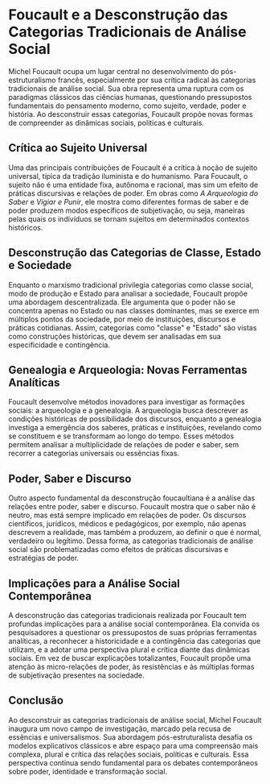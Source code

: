 # Foucault e a Desconstrução das Categorias Tradicionais de Análise Social

Michel Foucault ocupa um lugar central no desenvolvimento do pós-estruturalismo francês, especialmente por sua crítica radical às categorias tradicionais de análise social. Sua obra representa uma ruptura com os paradigmas clássicos das ciências humanas, questionando pressupostos fundamentais do pensamento moderno, como sujeito, verdade, poder e história. Ao desconstruir essas categorias, Foucault propõe novas formas de compreender as dinâmicas sociais, políticas e culturais.

## Crítica ao Sujeito Universal

Uma das principais contribuições de Foucault é a crítica à noção de sujeito universal, típica da tradição iluminista e do humanismo. Para Foucault, o sujeito não é uma entidade fixa, autônoma e racional, mas sim um efeito de práticas discursivas e relações de poder. Em obras como *A Arqueologia do Saber* e *Vigiar e Punir*, ele mostra como diferentes formas de saber e de poder produzem modos específicos de subjetivação, ou seja, maneiras pelas quais os indivíduos se tornam sujeitos em determinados contextos históricos.

## Desconstrução das Categorias de Classe, Estado e Sociedade

Enquanto o marxismo tradicional privilegia categorias como classe social, modo de produção e Estado para analisar a sociedade, Foucault propõe uma abordagem descentralizada. Ele argumenta que o poder não se concentra apenas no Estado ou nas classes dominantes, mas se exerce em múltiplos pontos da sociedade, por meio de instituições, discursos e práticas cotidianas. Assim, categorias como "classe" e "Estado" são vistas como construções históricas, que devem ser analisadas em sua especificidade e contingência.

## Genealogia e Arqueologia: Novas Ferramentas Analíticas

Foucault desenvolve métodos inovadores para investigar as formações sociais: a arqueologia e a genealogia. A arqueologia busca descrever as condições históricas de possibilidade dos discursos, enquanto a genealogia investiga a emergência dos saberes, práticas e instituições, revelando como se constituem e se transformam ao longo do tempo. Esses métodos permitem analisar a multiplicidade de relações de poder e saber, sem recorrer a categorias universais ou essências fixas.

## Poder, Saber e Discurso

Outro aspecto fundamental da desconstrução foucaultiana é a análise das relações entre poder, saber e discurso. Foucault mostra que o saber não é neutro, mas está sempre implicado em relações de poder. Os discursos científicos, jurídicos, médicos e pedagógicos, por exemplo, não apenas descrevem a realidade, mas também a produzem, ao definir o que é normal, verdadeiro ou legítimo. Dessa forma, as categorias tradicionais de análise social são problematizadas como efeitos de práticas discursivas e estratégias de poder.

## Implicações para a Análise Social Contemporânea

A desconstrução das categorias tradicionais realizada por Foucault tem profundas implicações para a análise social contemporânea. Ela convida os pesquisadores a questionar os pressupostos de suas próprias ferramentas analíticas, a reconhecer a historicidade e a contingência das categorias que utilizam, e a adotar uma perspectiva plural e crítica diante das dinâmicas sociais. Em vez de buscar explicações totalizantes, Foucault propõe uma atenção às micro-relações de poder, às resistências e às múltiplas formas de subjetivação presentes na sociedade.

## Conclusão

Ao desconstruir as categorias tradicionais de análise social, Michel Foucault inaugura um novo campo de investigação, marcado pela recusa de essências e universalismos. Sua abordagem pós-estruturalista desafia os modelos explicativos clássicos e abre espaço para uma compreensão mais complexa, plural e crítica das relações sociais, políticas e culturais. Essa perspectiva continua sendo fundamental para os debates contemporâneos sobre poder, identidade e transformação social.